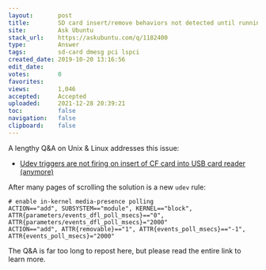 ```yaml
---
layout:       post
title:        SD card insert/remove behaviors not detected until running lspci command
site:         Ask Ubuntu
stack_url:    https://askubuntu.com/q/1182400
type:         Answer
tags:         sd-card dmesg pci lspci
created_date: 2019-10-20 13:16:56
edit_date:    
votes:        0
favorites:    
views:        1,046
accepted:     Accepted
uploaded:     2021-12-28 20:39:21
toc:          false
navigation:   false
clipboard:    false
---
```


A lengthy Q&A on Unix & Linux addresses this issue:

- [Udev triggers are not firing on insert of CF card into USB card reader (anymore)][1]

After many pages of scrolling the solution is a new `udev` rule:

``` 
# enable in-kernel media-presence polling
ACTION=="add", SUBSYSTEM=="module", KERNEL=="block", ATTR{parameters/events_dfl_poll_msecs}=="0", ATTR{parameters/events_dfl_poll_msecs}="2000"
ACTION=="add", ATTR{removable}=="1", ATTR{events_poll_msecs}=="-1", ATTR{events_poll_msecs}="2000"

```

The Q&A is far too long to repost here, but please read the entire link to learn more.

  [1]: https://unix.stackexchange.com/questions/38582/udev-triggers-are-not-firing-on-insert-of-cf-card-into-usb-card-reader-anymore
